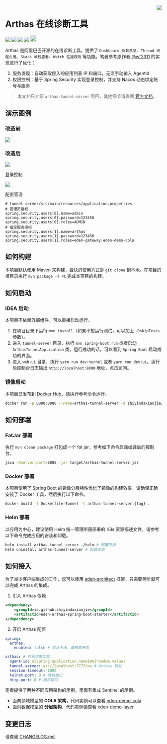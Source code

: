 <img src="https://cdn.jsdelivr.net/gh/shiyindaxiaojie/images/readme/icon.png" align="right" />

[license-apache2.0]:https://www.apache.org/licenses/LICENSE-2.0.html

[github-action]:https://github.com/shiyindaxiaojie/arthas/actions

[sonarcloud-dashboard]:https://sonarcloud.io/dashboard?id=shiyindaxiaojie_arthas

# Arthas 在线诊断工具

![](https://cdn.jsdelivr.net/gh/shiyindaxiaojie/images/readme/language-java-blue.svg) [![](https://cdn.jsdelivr.net/gh/shiyindaxiaojie/images/readme/license-apache2.0-red.svg)][license-apache2.0] [![](https://github.com/shiyindaxiaojie/arthas/actions/workflows/maven-ci.yml/badge.svg?branch=3.6.x)][github-action] [![](https://sonarcloud.io/api/project_badges/measure?project=shiyindaxiaojie_arthas&metric=alert_status)][sonarcloud-dashboard] [<img src="https://api.gitsponsors.com/api/badge/img?id=414157707" height="20">](https://api.gitsponsors.com/api/badge/link?p=0lg65q7dB02AD42w0efoIlchLxkV2cxrueMbg4A8gk7J+U2lUkH4+6z+XlObMVpe3jts2mZcgZS2LwduRv5p9cwivKWG0uo0LvfEQaMwE1ySl63XTqYgB56b20XfMyXHr9yYvnHCPYtxDq89eA+AJQ==)

Arthas 是阿里巴巴开源的在线诊断工具，提供了 `Dashboard 负载总览`、`Thread 线程占用`、`Stack 堆栈查看`、`Watch 性能观测` 等功能。笔者参考原作者 [@wf2311](https://github.com/wf2311/arthas-ext) 的实现进行了优化：
1. 服务发现：自动获取接入的应用列表 IP 和端口，无须手动输入 AgentId
2. 权限控制：基于 Spring Security 实现登录控制，并支持 Nacos 动态绑定账号与服务

> 本文档只介绍 `arthas-tunnel-server` 项目，其他细节请查阅 [官方文档](https://github.com/alibaba/arthas)。

## 演示图例

### 改造前

![](https://cdn.jsdelivr.net/gh/shiyindaxiaojie/images/arthas/arthas-dashboard-overview-old.png)

### 改造后

![](https://cdn.jsdelivr.net/gh/shiyindaxiaojie/images/arthas/arthas-dashboard-overview.png)

登录控制

![](https://cdn.jsdelivr.net/gh/shiyindaxiaojie/images/arthas/arthas-dashboard-login.png)

配置管理

````properties
# tunnel-server/src/main/resources/application.properties
# 管理员授权
spring.security.users[0].name=admin
spring.security.users[0].password=123456
spring.security.users[0].roles=ADMIN
# 指定服务授权
spring.security.users[1].name=arthas
spring.security.users[1].password=123456
spring.security.users[1].roles=eden-gateway,eden-demo-cola
````

## 如何构建

本项目默认使用 Maven 来构建，最快的使用方式是 `git clone` 到本地。在项目的根目录执行 `mvn package -T 4C` 完成本项目的构建。

## 如何启动

### IDEA 启动

本项目不依赖外部组件，可以直接启动运行。

1. 在项目目录下运行 `mvn install`（如果不想运行测试，可以加上 `-DskipTests` 参数）。
2. 进入 `tunnel-server` 目录，执行 `mvn spring-boot:run` 或者启动 `ArthasTunnelApplication` 类。运行成功的话，可以看到 `Spring Boot` 启动成功的界面。
3. 进入 `web-ui` 目录，执行 `yarn run dev:tunnel` 或者 `yarn run dev:ui`。运行后控制台日志输出 `http://localhost:8000` 地址，点击访问。

### 镜像启动

本项目已发布到 [Docker Hub](https://hub.docker.com/repository/docker/shiyindaxiaojie/arthas-tunnel-server)，请执行参考命令运行。

```bash
docker run -p 8080:8080 --name=arthas-tunnel-server -d shiyindaxiaojie/arthas-tunnel-server
```

## 如何部署

### FatJar 部署

执行 `mvn clean package` 打包成一个 fat jar，参考如下命令启动编译后的控制台。

```bash
java -Dserver.port=8080 -jar target/arthas-tunnel-server.jar
```

### Docker 部署

本项目使用了 Spring Boot 的镜像分层特性优化了镜像的构建效率，请确保正确安装了 Docker 工具，然后执行以下命令。

```bash
docker build -f Dockerfile-Tunnel -t arthas-tunnel-server:{tag} .
```

### Helm 部署

以应用为中心，建议使用 Helm 统一管理所需部署的 K8s 资源描述文件，请参考以下命令完成应用的安装和卸载。

```bash
helm install arthas-tunnel-server ./helm # 部署资源
helm uninstall arthas-tunnel-server # 卸载资源
```

## 如何接入

为了减少客户端集成的工作，您可以使用 [eden-architect](https://github.com/shiyindaxiaojie/eden-architect) 框架，只需要两步就可以完成 Arthas 的集成。

1. 引入 Arthas 依赖
````xml
<dependency>
    <groupId>io.github.shiyindaxiaojie</groupId>
    <artifactId>eden-arthas-spring-boot-starter</artifactId>
</dependency>
````
2. 开启 Arthas 配置
````yaml
spring:
  arthas: 
    enabled: false # 默认关闭，请按需开启

arthas: # 在线诊断工具
  agent-id: ${spring.application.name}@${random.value}
  tunnel-server: ws://localhost:7777/ws # Arthas 地址
  session-timeout: 1800
  telnet-port: 0 # 随机端口
  http-port: 0 # 随机端口
````

笔者提供了两种不同应用架构的示例，里面有集成 Sentinel 的示例。
* 面向领域模型的 **COLA 架构**，代码实例可以查看 [eden-demo-cola](https://github.com/shiyindaxiaojie/eden-demo-cola)
* 面向数据模型的 **分层架构**，代码实例请查看 [eden-demo-layer](https://github.com/shiyindaxiaojie/eden-demo-layer)

## 变更日志

请查阅 [CHANGELOG.md](https://github.com/shiyindaxiaojie/arthas/blob/3.6.x/CHANGELOG.md)